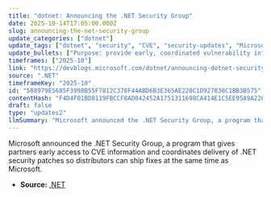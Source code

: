 ```yaml
---
title: "dotnet: Announcing the .NET Security Group"
date: 2025-10-14T17:05:00.000Z
slug: announcing-the-net-security-group
update_categories: ["dotnet"]
update_tags: ["dotnet", "security", "CVE", "security-updates", "Microsoft", "vulnerability-disclosure"]
update_bullets: ["Purpose: provide early, coordinated vulnerability information and patch timelines to .NET distributors and maintainers.", "Benefit: receive CVE details and patches in advance to enable simultaneous distribution with Microsoft.", "Who should join: OS vendors, distribution maintainers, and other parties that ship or package .NET runtimes and libraries.", "Action: follow the blog post for sign-up details and instructions to join the .NET Security Group.", "Outcome: faster, synchronized security updates for .NET ecosystems and reduced exposure windows for users."]
timeframes: ["2025-10"]
link: "https://devblogs.microsoft.com/dotnet/announcing-dotnet-security-group/"
source: ".NET"
timeframeKey: "2025-10"
id: "588979E5685F3998B55F7812C378F44ABD6B3E365AE220C1D927838C1BB3B575"
contentHash: "F4D4F01BD8119FBCCF8AD042452A1751311698CA414E1C5EE95A9A2289839C1F"
draft: false
type: "updates2"
llmSummary: "Microsoft announced the .NET Security Group, a program that gives partners early access to CVE information and coordinates delivery of .NET security patches so distributors can ship fixes at the same time as Microsoft."
---
```


Microsoft announced the .NET Security Group, a program that gives partners early access to CVE information and coordinates delivery of .NET security patches so distributors can ship fixes at the same time as Microsoft.

- **Source:** [.NET](https://devblogs.microsoft.com/dotnet/announcing-dotnet-security-group/)
